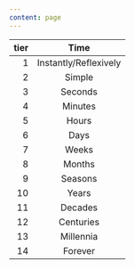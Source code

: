 ```yaml
---
content: page
---
```


| tier | Time |
|---:|:---:|
| 1 | Instantly/Reflexively
| 2 | Simple
| 3 | Seconds
| 4 | Minutes
| 5 | Hours
| 6 | Days
| 7 | Weeks
| 8 | Months
| 9 | Seasons
| 10 | Years
| 11 | Decades
| 12 | Centuries
| 13 | Millennia
| 14 | Forever
